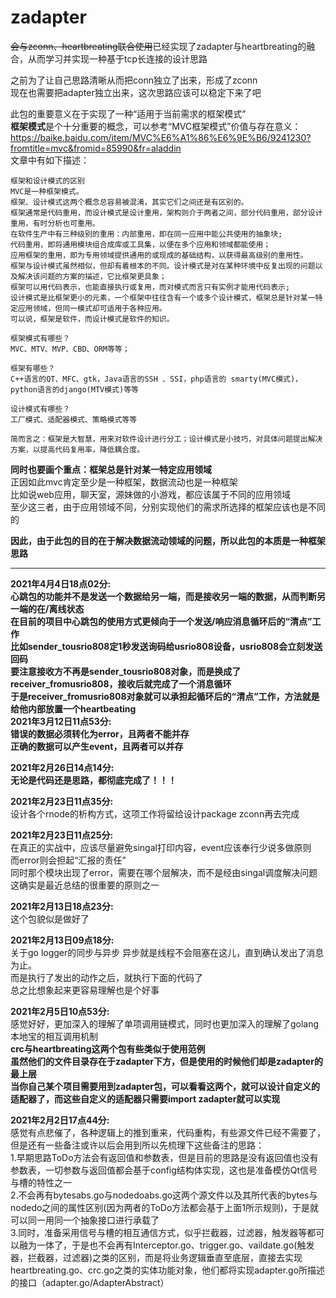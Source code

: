 # zadapter
~~会与zconn、heartbreating联合使用~~已经实现了zadapter与heartbreating的融合，从而学习并实现一种基于tcp长连接的设计思路  

之前为了让自己思路清晰从而把conn独立了出来，形成了zconn  
现在也需要把adapter独立出来，这次思路应该可以稳定下来了吧  

此包的重要意义在于实现了一种“适用于当前需求的框架模式”  
**框架模式**是个十分重要的概念，可以参考“MVC框架模式”价值与存在意义：  
https://baike.baidu.com/item/MVC%E6%A1%86%E6%9E%B6/9241230?fromtitle=mvc&fromid=85990&fr=aladdin  
文章中有如下描述：  

    框架和设计模式的区别
    MVC是一种框架模式。   
    框架、设计模式这两个概念总容易被混淆，其实它们之间还是有区别的。
    框架通常是代码重用，而设计模式是设计重用，架构则介于两者之间，部分代码重用，部分设计重用，有时分析也可重用。
    在软件生产中有三种级别的重用：内部重用，即在同一应用中能公共使用的抽象块;
    代码重用，即将通用模块组合成库或工具集，以便在多个应用和领域都能使用；
    应用框架的重用，即为专用领域提供通用的或现成的基础结构，以获得最高级别的重用性。
    框架与设计模式虽然相似，但却有着根本的不同。设计模式是对在某种环境中反复出现的问题以及解决该问题的方案的描述，它比框架更具象；
    框架可以用代码表示，也能直接执行或复用，而对模式而言只有实例才能用代码表示;
    设计模式是比框架更小的元素，一个框架中往往含有一个或多个设计模式，框架总是针对某一特定应用领域，但同一模式却可适用于各种应用。
    可以说，框架是软件，而设计模式是软件的知识。
    
    框架模式有哪些？
    MVC、MTV、MVP、CBD、ORM等等；
    
    框架有哪些？
    C++语言的QT、MFC、gtk，Java语言的SSH 、SSI，php语言的 smarty(MVC模式)，python语言的django(MTV模式)等等
    
    设计模式有哪些？
    工厂模式、适配器模式、策略模式等等
    
    简而言之：框架是大智慧，用来对软件设计进行分工；设计模式是小技巧，对具体问题提出解决方案，以提高代码复用率，降低耦合度。  
**同时也要画个重点：框架总是针对某一特定应用领域**  
正因如此mvc肯定至少是一种框架，数据流动也是一种框架  
比如说web应用，聊天室，源妹做的小游戏，都应该属于不同的应用领域  
至少这三者，由于应用领域不同，分别实现他们的需求所选择的框架应该也是不同的  

**因此，由于此包的目的在于解决数据流动领域的问题，所以此包的本质是一种框架思路**

***
**2021年4月4日18点02分:**  
**心跳包的功能并不是发送一个数据给另一端，而是接收另一端的数据，从而判断另一端的在/离线状态**  
**在目前的项目中心跳包的使用方式更倾向于一个发送/响应消息循环后的“清点”工作**  
**比如sender_tousrio808定1秒发送询码给usrio808设备，usrio808会立刻发送回码**  
**要注意接收方不再是sender_tousrio808对象，而是换成了receiver_fromusrio808，接收后就完成了一个消息循环**  
**于是receiver_fromusrio808对象就可以承担起循环后的“清点”工作，方法就是给他内部放置一个heartbeating**  
**2021年3月12日11点53分:**  
**错误的数据必须转化为error，且两者不能并存**  
**正确的数据可以产生event，且两者可以并存**  

**2021年2月26日14点14分:**  
**无论是代码还是思路，都彻底完成了！！！**

**2021年2月23日11点35分:**  
设计各个rnode的析构方式，这项工作将留给设计package zconn再去完成  

**2021年2月23日11点25分:**  
在真正的实战中，应该尽量避免singal打印内容，event应该奉行少说多做原则  
而error则会担起“汇报的责任”  
同时那个模块出现了error，需要在哪个层解决，而不是经由singal调度解决问题  
这确实是最近总结的很重要的原则之一  

**2021年2月13日18点23分:**  
这个包貌似是做好了  

**2021年2月13日09点18分:**  
关于go logger的同步与异步
异步就是线程不会阻塞在这儿，直到确认发出了消息为止。  
而是执行了发出的动作之后，就执行下面的代码了  
总之比想象起来更容易理解也是个好事  

**2021年2月5日10点53分:**  
感觉好好，更加深入的理解了单项调用链模式，同时也更加深入的理解了golang本地宝的相互调用机制  
**crc与heartbreating这两个包有些类似于使用范例**  
**虽然他们的文件目录存在于zadapter下方，但是使用的时候他们却是zadapter的最上层**  
**当你自己某个项目需要用到zadapter包，可以看看这两个，就可以设计自定义的适配器了，而这些自定义的适配器只需要import zadapter就可以实现**  

**2021年2月2日17点44分:**  
感觉有点悲催了，各种逻辑上的推到重来，代码重构，有些源文件已经不需要了，但是还有一些备注或许以后会用到所以先梳理下这些备注的思路：  
1.早期思路ToDo方法会有返回值和参数表，但是目前的思路是没有返回值也没有参数表，一切参数与返回值都会基于config结构体实现，这也是准备模仿Qt信号与槽的特性之一  
2.不会再有bytesabs.go与nodedoabs.go这两个源文件以及其所代表的bytes与nodedo之间的属性区别(因为两者的ToDo方法都会基于上面1所示规则)，于是就可以同一用同一个抽象接口进行承载了  
3.同时，准备采用信号与槽的相互通信方式，似乎拦截器，过滤器，触发器等都可以融为一体了，于是也不会再有Interceptor.go、trigger.go、vaildate.go(触发器，拦截器，过滤器)之类的区别，而是将业务逻辑垂直至底层，直接去实现heartbreating.go、crc.go之类的实体功能对象，他们都将实现adapter.go所描述的接口（adapter.go/AdapterAbstract）  



